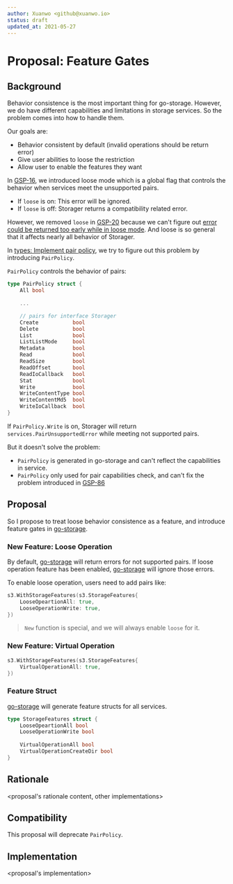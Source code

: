 ```yaml
---
author: Xuanwo <github@xuanwo.io>
status: draft
updated_at: 2021-05-27
---
```


# Proposal: Feature Gates

## Background

Behavior consistence is the most important thing for go-storage. However, we do have different capabilities and limitations in storage services. So the problem comes into how to handle them.

Our goals are:

- Behavior consistent by default (invalid operations should be return error)
- Give user abilities to loose the restriction
- Allow user to enable the features they want

In [GSP-16], we introduced loose mode which is a global flag that controls the behavior when services meet the unsupported pairs.

- If `loose` is on: This error will be ignored.
- If `loose` is off: Storager returns a compatibility related error.

However, we removed `loose` in [GSP-20] because we can't figure out [error could be returned too early while in loose mode](https://github.com/beyondstorage/go-storage/issues/233). And loose is so general that it affects nearly all behavior of Storager.

In [types: Implement pair policy](https://github.com/beyondstorage/go-storage/pull/453), we try to figure out this problem by introducing `PairPolicy`.

`PairPolicy` controls the behavior of pairs:

```go
type PairPolicy struct {
	All bool
	
	...

	// pairs for interface Storager
	Create           bool
	Delete           bool
	List             bool
	ListListMode     bool
	Metadata         bool
	Read             bool
	ReadSize         bool
	ReadOffset       bool
	ReadIoCallback   bool
	Stat             bool
	Write            bool
	WriteContentType bool
	WriteContentMd5  bool
	WriteIoCallback  bool
}
```

If `PairPolicy.Write` is on, Storager will return `services.PairUnsupportedError` while meeting not supported pairs.

But it doesn't solve the problem:

- `PairPolicy` is generated in go-storage and can't reflect the capabilities in service.
- `PairPolicy` only used for pair capabilities check, and can't fix the problem introduced in [GSP-86]

## Proposal

So I propose to treat loose behavior consistence as a feature, and introduce feature gates in [go-storage]. 

### New Feature: Loose Operation

By default, [go-storage] will return errors for not supported pairs. If loose operation feature has been enabled, [go-storage] will ignore those errors.

To enable loose operation, users need to add pairs like:

```go
s3.WithStorageFeatures(s3.StorageFeatures{
	LooseOpeartionAll: true,
	LooseOperationWrite: true,
})
```

> `New` function is special, and we will always enable `loose` for it.

### New Feature: Virtual Operation

```go
s3.WithStorageFeatures(s3.StorageFeatures{
	VirtualOperationAll: true,
})
```

### Feature Struct

[go-storage] will generate feature structs for all services.

```go
type StorageFeatures struct {
	LooseOpeartionAll bool
	LooseOperationWrite bool
	
	VirtualOperationAll bool
	VirtualOperationCreateDir bool
}
```

## Rationale

<proposal's rationale content, other implementations>

## Compatibility

This proposal will deprecate `PairPolicy`.

## Implementation

<proposal's implementation>

[GSP-16]: ./16-loose-mode.md
[GSP-20]: ./20-remove-loose-mode.md
[GSP-86]: https://github.com/beyondstorage/specs/pull/86
[go-storage]: https://github.com/beyondstorage/go-storage